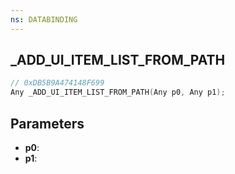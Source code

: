 ```yaml
---
ns: DATABINDING
---
```

## _ADD_UI_ITEM_LIST_FROM_PATH

```c
// 0xDB5B9A474148F699
Any _ADD_UI_ITEM_LIST_FROM_PATH(Any p0, Any p1);
```

## Parameters
* **p0**:
* **p1**:
